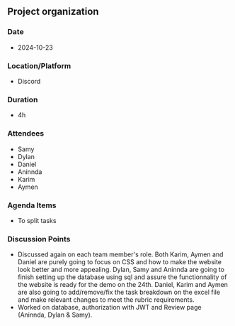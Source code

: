 ## Project organization

### Date
- 2024-10-23

### Location/Platform
- Discord 

### Duration 
- 4h

### Attendees
- Samy
- Dylan
- Daniel
- Aninnda
- Karim
- Aymen

### Agenda Items
- To split tasks

### Discussion Points
- Discussed again on each team member's role. Both Karim, Aymen and Daniel are purely going to focus on CSS and how to make the website look better and more appealing. Dylan, Samy and Aninnda are going to finish setting up the database using sql and assure the functionnality of 
the website is ready for the demo on the 24th. Daniel, Karim and Aymen are also going to add/remove/fix the task breakdown on the excel file and make relevant changes to meet the rubric requirements. 
- Worked on database, authorization with JWT and Review page (Aninnda, Dylan & Samy).

